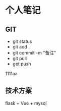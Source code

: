 # 个人笔记
## GIT
- git status 
- git add .
- git commit -m "备注"
- git pull 
- get push 

1111aa

## 技术方案
flask + Vue + mysql 
